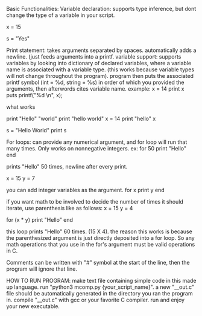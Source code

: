 Basic Functionalities:
Variable declaration:
supports type inference, but dont change the type of a variable in your script.

x = 15

s = "Yes"

Print statement:
takes arguments separated by spaces. automatically adds a newline. (just feeds arguments into a printf.
variable support: supports variables by looking into dictionary of declared variables, where a variable name is associated with a variable type.
(this works because variable types will not change throughout the program).
program then puts the associated printf symbol (int = %d, string = %s) in order of which you provided the arguments, then afterwords cites variable name.
example:
x = 14
print x
puts printf("%d \n", x);

what works

print "Hello" "world"
print "hello world"
x = 14
print "hello" x

s = "Hello World"
print s


For loops:
can provide any numerical argument, and for loop will run that many times. Only works on nonnegative integers.
ex:
for 50
  print "Hello"
end

prints "Hello" 50 times, newline after every print.

x = 15
y = 7

you can add integer variables as the argument.
for x
  print y
end


if you want math to be involved to decide the number of times it should iterate, use parenthesis like as follows:
x = 15
y = 4

for (x * y)
  print "Hello"
end

this loop prints "Hello" 60 times. (15 X 4).
the reason this works is because the parenthesized argument is just directly deposited into a for loop. So any math operations that you use in the for's argument must be valid operations in C.

Comments can be written with "#" symbol at the start of the line, then the program will ignore that line.


HOW TO RUN PROGRAM:
make text file containing simple code in this made up language.
run "python3 mcomp.py {your_script_name}".
a new "__out.c" file should be automatically generated in the directory you ran the program in.
compile "__out.c" with gcc or your favorite C compiler.
run and enjoy your new executable.
